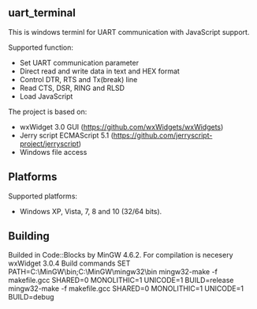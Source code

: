 uart_terminal
-------------

This is windows terminl for UART communication with JavaScript support.

Supported function:

- Set UART communication parameter
- Direct read and write data in text and HEX format
- Control DTR, RTS and Tx(break) line
- Read CTS, DSR, RING and RLSD
- Load JavaScript

The project is based on:

- wxWidget 3.0 GUI (https://github.com/wxWidgets/wxWidgets)
- Jerry script ECMAScript 5.1 (https://github.com/jerryscript-project/jerryscript)
- Windows file access

Platforms
---------

Supported platforms:

- Windows XP, Vista, 7, 8 and 10 (32/64 bits).

Building
--------

Builded in Code::Blocks by MinGW 4.6.2.
For compilation is necesery wxWidget 3.0.4
Build commands
SET PATH=C:\MinGW\bin;C:\MinGW\mingw32\bin
mingw32-make -f makefile.gcc SHARED=0 MONOLITHIC=1 UNICODE=1 BUILD=release
mingw32-make -f makefile.gcc SHARED=0 MONOLITHIC=1 UNICODE=1 BUILD=debug

